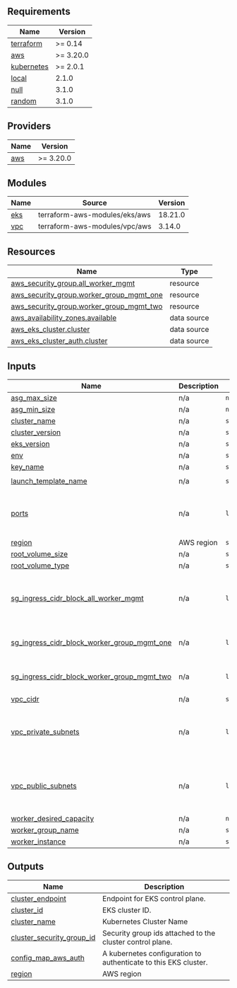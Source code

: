 ## Requirements

| Name | Version |
|------|---------|
| <a name="requirement_terraform"></a> [terraform](#requirement\_terraform) | >= 0.14 |
| <a name="requirement_aws"></a> [aws](#requirement\_aws) | >= 3.20.0 |
| <a name="requirement_kubernetes"></a> [kubernetes](#requirement\_kubernetes) | >= 2.0.1 |
| <a name="requirement_local"></a> [local](#requirement\_local) | 2.1.0 |
| <a name="requirement_null"></a> [null](#requirement\_null) | 3.1.0 |
| <a name="requirement_random"></a> [random](#requirement\_random) | 3.1.0 |

## Providers

| Name | Version |
|------|---------|
| <a name="provider_aws"></a> [aws](#provider\_aws) | >= 3.20.0 |

## Modules

| Name | Source | Version |
|------|--------|---------|
| <a name="module_eks"></a> [eks](#module\_eks) | terraform-aws-modules/eks/aws | 18.21.0 |
| <a name="module_vpc"></a> [vpc](#module\_vpc) | terraform-aws-modules/vpc/aws | 3.14.0 |

## Resources

| Name | Type |
|------|------|
| [aws_security_group.all_worker_mgmt](https://registry.terraform.io/providers/hashicorp/aws/latest/docs/resources/security_group) | resource |
| [aws_security_group.worker_group_mgmt_one](https://registry.terraform.io/providers/hashicorp/aws/latest/docs/resources/security_group) | resource |
| [aws_security_group.worker_group_mgmt_two](https://registry.terraform.io/providers/hashicorp/aws/latest/docs/resources/security_group) | resource |
| [aws_availability_zones.available](https://registry.terraform.io/providers/hashicorp/aws/latest/docs/data-sources/availability_zones) | data source |
| [aws_eks_cluster.cluster](https://registry.terraform.io/providers/hashicorp/aws/latest/docs/data-sources/eks_cluster) | data source |
| [aws_eks_cluster_auth.cluster](https://registry.terraform.io/providers/hashicorp/aws/latest/docs/data-sources/eks_cluster_auth) | data source |

## Inputs

| Name | Description | Type | Default | Required |
|------|-------------|------|---------|:--------:|
| <a name="input_asg_max_size"></a> [asg\_max\_size](#input\_asg\_max\_size) | n/a | `number` | `1` | no |
| <a name="input_asg_min_size"></a> [asg\_min\_size](#input\_asg\_min\_size) | n/a | `number` | `1` | no |
| <a name="input_cluster_name"></a> [cluster\_name](#input\_cluster\_name) | n/a | `string` | `"Cluster"` | no |
| <a name="input_cluster_version"></a> [cluster\_version](#input\_cluster\_version) | n/a | `string` | `"1.20"` | no |
| <a name="input_eks_version"></a> [eks\_version](#input\_eks\_version) | n/a | `string` | `"17.24.0"` | no |
| <a name="input_env"></a> [env](#input\_env) | n/a | `string` | `"stage"` | no |
| <a name="input_key_name"></a> [key\_name](#input\_key\_name) | n/a | `string` | `"wwww"` | no |
| <a name="input_launch_template_name"></a> [launch\_template\_name](#input\_launch\_template\_name) | n/a | `string` | `"Launch-template"` | no |
| <a name="input_ports"></a> [ports](#input\_ports) | n/a | `list(number)` | <pre>[<br>  22,<br>  80,<br>  443<br>]</pre> | no |
| <a name="input_region"></a> [region](#input\_region) | AWS region | `string` | `"us-east-1"` | no |
| <a name="input_root_volume_size"></a> [root\_volume\_size](#input\_root\_volume\_size) | n/a | `string` | `"60"` | no |
| <a name="input_root_volume_type"></a> [root\_volume\_type](#input\_root\_volume\_type) | n/a | `string` | `"gp3"` | no |
| <a name="input_sg_ingress_cidr_block_all_worker_mgmt"></a> [sg\_ingress\_cidr\_block\_all\_worker\_mgmt](#input\_sg\_ingress\_cidr\_block\_all\_worker\_mgmt) | n/a | `list(string)` | <pre>[<br>  "10.0.0.0/8",<br>  "172.16.0.0/12",<br>  "192.168.0.0/16"<br>]</pre> | no |
| <a name="input_sg_ingress_cidr_block_worker_group_mgmt_one"></a> [sg\_ingress\_cidr\_block\_worker\_group\_mgmt\_one](#input\_sg\_ingress\_cidr\_block\_worker\_group\_mgmt\_one) | n/a | `list(string)` | <pre>[<br>  "10.0.0.0/8"<br>]</pre> | no |
| <a name="input_sg_ingress_cidr_block_worker_group_mgmt_two"></a> [sg\_ingress\_cidr\_block\_worker\_group\_mgmt\_two](#input\_sg\_ingress\_cidr\_block\_worker\_group\_mgmt\_two) | n/a | `list(string)` | <pre>[<br>  "192.168.0.0/16"<br>]</pre> | no |
| <a name="input_vpc_cidr"></a> [vpc\_cidr](#input\_vpc\_cidr) | n/a | `string` | `"10.0.0.0/16"` | no |
| <a name="input_vpc_private_subnets"></a> [vpc\_private\_subnets](#input\_vpc\_private\_subnets) | n/a | `list(string)` | <pre>[<br>  "10.0.1.0/24",<br>  "10.0.2.0/24",<br>  "10.0.3.0/24"<br>]</pre> | no |
| <a name="input_vpc_public_subnets"></a> [vpc\_public\_subnets](#input\_vpc\_public\_subnets) | n/a | `list(string)` | <pre>[<br>  "10.0.4.0/24",<br>  "10.0.5.0/24",<br>  "10.0.6.0/24"<br>]</pre> | no |
| <a name="input_worker_desired_capacity"></a> [worker\_desired\_capacity](#input\_worker\_desired\_capacity) | n/a | `number` | `1` | no |
| <a name="input_worker_group_name"></a> [worker\_group\_name](#input\_worker\_group\_name) | n/a | `string` | `"worker-group"` | no |
| <a name="input_worker_instance"></a> [worker\_instance](#input\_worker\_instance) | n/a | `string` | `"t2.micro"` | no |

## Outputs

| Name | Description |
|------|-------------|
| <a name="output_cluster_endpoint"></a> [cluster\_endpoint](#output\_cluster\_endpoint) | Endpoint for EKS control plane. |
| <a name="output_cluster_id"></a> [cluster\_id](#output\_cluster\_id) | EKS cluster ID. |
| <a name="output_cluster_name"></a> [cluster\_name](#output\_cluster\_name) | Kubernetes Cluster Name |
| <a name="output_cluster_security_group_id"></a> [cluster\_security\_group\_id](#output\_cluster\_security\_group\_id) | Security group ids attached to the cluster control plane. |
| <a name="output_config_map_aws_auth"></a> [config\_map\_aws\_auth](#output\_config\_map\_aws\_auth) | A kubernetes configuration to authenticate to this EKS cluster. |
| <a name="output_region"></a> [region](#output\_region) | AWS region |
